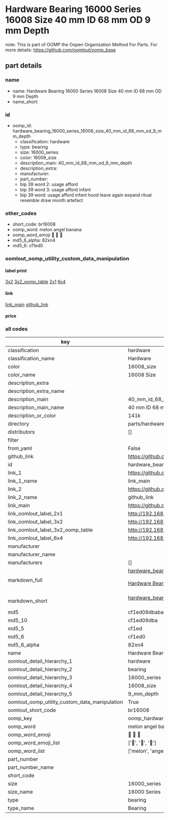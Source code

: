 # Hardware Bearing 16000 Series 16008 Size 40 mm ID 68 mm OD 9 mm Depth  

note: This is part of OOMP the Oopen Organization Method For Parts. For more details: https://github.com/oomlout/oomp_base

##  part details





### name
* name: Hardware Bearing 16000 Series 16008 Size 40 mm ID 68 mm OD 9 mm Depth
* name_short: 
### id
* oomp_id: hardware_bearing_16000_series_16008_size_40_mm_id_68_mm_od_9_mm_depth
  * classification: hardware
  * type: bearing
  * size: 16000_series
  * color: 16008_size
  * description_main: 40_mm_id_68_mm_od_9_mm_depth
  * description_extra: 
  * manufacturer: 
  * part_number: 
  * bip 39 word 2: usage afford
  * bip 39 word 3: usage afford infant
  * bip 39 word: usage afford infant hood leave again expand ritual resemble draw month artefact

### other_codes
* short_code: br16008
* oomp_word: melon angel banana
* oomp_word_emoji :melon: :angel: :banana:
* md5_6_alpha: 82xn4
* md5_6: cf1ed0






### oomlout_oomp_utility_custom_data_manipulation
#### label print
[3x2](http://192.168.1.245:1112/?label=oomp%2082xn4)
[3x2_oomp_table](http://192.168.1.107:1112/?label=oomp%2082xn4)
[2x1](http://192.168.1.242:1112/?label=oomp%2082xn4)
[6x4](http://192.168.1.55:1112/?label=oomp%2082xn4)    

#### link

[link_main](https://github.com/oomlout/oomlout_oomp_current_version_messy/tree/main/parts/hardware_bearing_16000_series_16008_size_40_mm_id_68_mm_od_9_mm_depth) [github_link](https://github.com/oomlout/oomlout_oomp_part_src/tree/main/parts/hardware_bearing_16000_series_16008_size_40_mm_id_68_mm_od_9_mm_depth)                             

#### price







### all codes 
| key | value |  
| --- | --- |  
| classification | hardware |  
| classification_name | Hardware |  
| color | 16008_size |  
| color_name | 16008 Size |  
| description_extra |  |  
| description_extra_name |  |  
| description_main | 40_mm_id_68_mm_od_9_mm_depth |  
| description_main_name | 40 mm ID 68 mm OD 9 mm Depth |  
| description_or_color | 141k |  
| directory | parts/hardware_bearing_16000_series_16008_size_40_mm_id_68_mm_od_9_mm_depth |  
| distributors | [] |  
| filter |  |  
| from_yaml | False |  
| github_link | https://github.com/oomlout/oomlout_oomp_part_src/tree/main/parts/hardware_bearing_16000_series_16008_size_40_mm_id_68_mm_od_9_mm_depth |  
| id | hardware_bearing_16000_series_16008_size_40_mm_id_68_mm_od_9_mm_depth |  
| link_1 | https://github.com/oomlout/oomlout_oomp_current_version_messy/tree/main/parts/hardware_bearing_16000_series_16008_size_40_mm_id_68_mm_od_9_mm_depth |  
| link_1_name | link_main |  
| link_2 | https://github.com/oomlout/oomlout_oomp_part_src/tree/main/parts/hardware_bearing_16000_series_16008_size_40_mm_id_68_mm_od_9_mm_depth |  
| link_2_name | github_link |  
| link_main | https://github.com/oomlout/oomlout_oomp_current_version_messy/tree/main/parts/hardware_bearing_16000_series_16008_size_40_mm_id_68_mm_od_9_mm_depth |  
| link_oomlout_label_2x1 | http://192.168.1.242:1112/?label=oomp%2082xn4 |  
| link_oomlout_label_3x2 | http://192.168.1.245:1112/?label=oomp%2082xn4 |  
| link_oomlout_label_3x2_oomp_table | http://192.168.1.107:1112/?label=oomp%2082xn4 |  
| link_oomlout_label_6x4 | http://192.168.1.55:1112/?label=oomp%2082xn4 |  
| manufacturer |  |  
| manufacturer_name |  |  
| manufacturers | [] |  
| markdown_full | [hardware_bearing_16000_series_16008_size_40_mm_id_68_mm_od_9_mm_depth](https://github.com/oomlout/oomlout_oomp_current_version_messy/tree/main/parts/hardware_bearing_16000_series_16008_size_40_mm_id_68_mm_od_9_mm_depth)<br>[](https://github.com/oomlout/oomlout_oomp_current_version_messy/tree/main/parts/hardware_bearing_16000_series_16008_size_40_mm_id_68_mm_od_9_mm_depth)<br>[Hardware Bearing 16000 Series 16008 Size 40 Mm Id 68 Mm Od 9 Mm Depth](https://github.com/oomlout/oomlout_oomp_current_version_messy/tree/main/parts/hardware_bearing_16000_series_16008_size_40_mm_id_68_mm_od_9_mm_depth)<br><br> |  
| markdown_short | [hardware_bearing_16000_series_16008_size_40_mm_id_68_mm_od_9_mm_depth](https://github.com/oomlout/oomlout_oomp_current_version_messy/tree/main/parts/hardware_bearing_16000_series_16008_size_40_mm_id_68_mm_od_9_mm_depth)<br><br> |  
| md5 | cf1ed09dbaba8a0412bf76d4e6811f7c |  
| md5_10 | cf1ed09dba |  
| md5_5 | cf1ed |  
| md5_6 | cf1ed0 |  
| md5_6_alpha | 82xn4 |  
| name | Hardware Bearing 16000 Series 16008 Size 40 mm ID 68 mm OD 9 mm Depth |  
| oomlout_detail_hierarchy_1 | hardware |  
| oomlout_detail_hierarchy_2 | bearing |  
| oomlout_detail_hierarchy_3 | 16000_series |  
| oomlout_detail_hierarchy_4 | 16008_size |  
| oomlout_detail_hierarchy_5 | 9_mm_depth |  
| oomlout_oomp_utility_custom_data_manipulation | True |  
| oomlout_short_code | br16008 |  
| oomp_key | oomp_hardware_bearing_16000_series_16008_size_40_mm_id_68_mm_od_9_mm_depth |  
| oomp_word | melon angel banana |  
| oomp_word_emoji | :melon: :angel: :banana: |  
| oomp_word_emoji_list | [':melon:', ':angel:', ':banana:'] |  
| oomp_word_list | ['melon', 'angel', 'banana'] |  
| part_number |  |  
| part_number_name |  |  
| short_code |  |  
| size | 16000_series |  
| size_name | 16000 Series |  
| type | bearing |  
| type_name | Bearing |  
